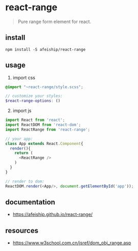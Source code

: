 # react-range
> Pure range form element for react.

## install
```shell
npm install -S afeiship/react-range
```

## usage
1. import css
  ```scss
  @import "~react-range/style.scss";

  // customize your styles:
  $react-range-options: ()
  ```
2. import js
  ```js
  import React from 'react';
  import ReactDOM from 'react-dom';
  import ReactRange from 'react-range';
  
  // your app:
  class App extends React.Component{
    render(){
      return (
        <ReactRange />
      )
    }
  }

  // render to dom:
  ReactDOM.render(<App/>, document.getElementById('app'));
  ```

## documentation
- https://afeiship.github.io/react-range/

## resources
- https://www.w3school.com.cn/jsref/dom_obj_range.asp
